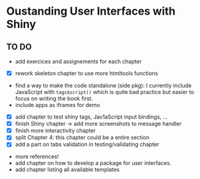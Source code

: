 # Oustanding User Interfaces with Shiny

## TO DO

  - add exercices and assignements for each chapter
  - [x] rework skeleton chapter to use more htmltools functions
  - find a way to make the code standalone (side pkg): I currently include JavaScript with `tags$script()` which is quite bad practice but easier to focus on writing the book first. 
  - include apps as iframes for demo
  - [x] add chapter to test shiny tags, Jav1aScript input bindings, ...
  - [x] finish Shiny chapter -> add more screenshots to message handler
  - [x] finish more interactivity chapter
  - [x] split Chapter 4: this chapter could be a entire section
  - [x] add a part on tabs validation in testing/validating chapter
  - more references!
  - add chapter on how to develop a package for user interfaces.
  - add chapter listing all available templates